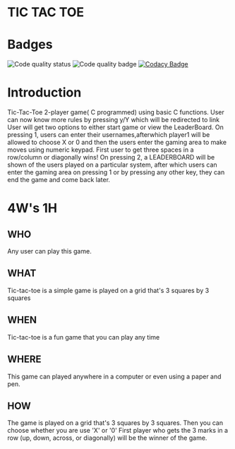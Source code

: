 # TIC TAC TOE

# Badges

![Code quality status](https://api.codiga.io/project/31169/status/svg)
![Code quality badge](https://api.codiga.io/project/31169/score/svg)
[![Codacy Badge](https://app.codacy.com/project/badge/Grade/5ddf8efdd4f6407ead5bb799a8c2ab90)](https://www.codacy.com/gh/katana7436/M1_TicTacToe_GAME/dashboard?utm_source=github.com&amp;utm_medium=referral&amp;utm_content=katana7436/M1_TicTacToe_GAME&amp;utm_campaign=Badge_Grade)

# Introduction

Tic-Tac-Toe 2-player game( C programmed) using basic C functions.
User can now know more rules by pressing y/Y which will be redirected to link
User will get two options to either start game or view the LeaderBoard.
On pressing 1, users can enter their usernames,afterwhich player1 will be allowed to choose X or 0 and then the users enter the gaming area to make moves using numeric keypad.
First user to get three spaces in a row/column or diagonally wins!
On pressing 2, a LEADERBOARD will be shown of the users played on a particular system, after which users can enter the gaming area on pressing 1 or by pressing any other key, they can end the game and come back later.

# 4W's 1H
## WHO
Any user can play this game.

## WHAT
Tic-tac-toe is a simple game is played on a grid that's 3 squares by 3 squares

## WHEN
Tic-tac-toe is a fun game that you can play any time

## WHERE
This game can played anywhere in a computer or even using a paper and pen.

## HOW
The game is played on a grid that's 3 squares by 3 squares. Then you can choose whether you are use 'X' or '0' First player who gets the 3 marks in a row (up, down, across, or diagonally) will be the winner of the game.